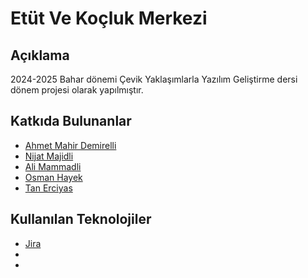 # Etüt Ve Koçluk Merkezi

## Açıklama
2024-2025 Bahar dönemi Çevik Yaklaşımlarla Yazılım Geliştirme dersi dönem projesi olarak yapılmıştır.

## Katkıda Bulunanlar
- [Ahmet Mahir Demirelli](https://github.com/Ahmet-MahirDEMIRELLI)
- [Nijat Majidli](https://google.com)
- [Ali Mammadli](https://github.com/alimammadli0)
- [Osman Hayek](https://github.com/osmanhayek)
- [Tan Erciyas](https://github.com/Ghurstird)

## Kullanılan Teknolojiler
- [Jira](https://google.com)
- 
- 

